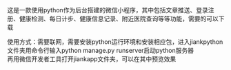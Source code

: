 这是一款使用python作为后台搭建的微信小程序，其中包括文章推送、登录注册、健康检测、每日计步、健康信息记录、附近医院查询等等功能，需要的可以下载
    
    
使用方式：需要联网，需要安装python运行环境和安装相应包，进入jiankpython文件夹用命令行输入python manage.py runserver启动python服务器        
 再用微信开发者工具打开jiankapp文件夹，可以在其中预览效果
